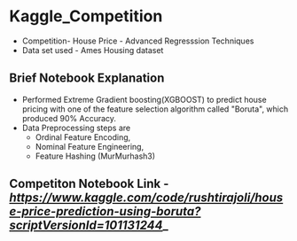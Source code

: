 # Kaggle_Competition

- Competition- House Price - Advanced Regresssion Techniques
- Data set used - Ames Housing dataset

## Brief Notebook Explanation

- Performed Extreme Gradient boosting(XGBOOST) to predict house pricing with one of the feature selection algorithm called "Boruta", which produced 90% Accuracy.
- Data Preprocessing steps are
     - Ordinal Feature Encoding, 
     - Nominal Feature Engineering,
     - Feature Hashing (MurMurhash3)
     
## Competiton Notebook Link - _https://www.kaggle.com/code/rushtirajoli/house-price-prediction-using-boruta?scriptVersionId=101131244__
